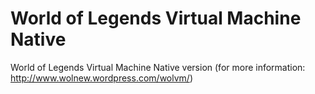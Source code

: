 # World of Legends Virtual Machine Native
World of Legends Virtual Machine Native version (for more information: http://www.wolnew.wordpress.com/wolvm/)
